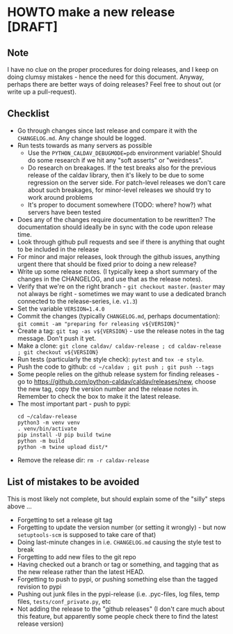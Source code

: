 # HOWTO make a new release [DRAFT]

## Note

I have no clue on the proper procedures for doing releases, and I keep on doing clumsy mistakes - hence the need for this document.  Anyway, perhaps there are better ways of doing releases?  Feel free to shout out (or write up a pull-request).

## Checklist

* Go through changes since last release and compare it with the `CHANGELOG.md`.  Any change should be logged.
* Run tests towards as many servers as possible
  * Use the `PYTHON_CALDAV_DEBUGMODE=pdb` environment variable!  Should do some research if we hit any "soft asserts" or "weirdness".
  * Do research on breakages.  If the test breaks also for the previous release of the caldav library, then it's likely to be due to some regression on the server side.  For patch-level releases we don't care about such breakages, for minor-level releases we should try to work around problems
  * It's proper to document somewhere (TODO: where?  how?) what servers have been tested
* Does any of the changes require documentation to be rewritten?  The documentation should ideally be in sync with the code upon release time.
* Look through github pull requests and see if there is anything that ought to be included in the release
* For minor and major releases, look through the github issues, anything urgent there that should be fixed prior to doing a new release?
* Write up some release notes.  (I typically keep a short summary of the changes in the CHANGELOG, and use that as the release notes).
* Verify that we're on the right branch - `git checkout master`.  (`master` may not always be right - sometimes we may want to use a dedicated branch connected to the release-series, i.e. `v1.3`)
* Set the variable `VERSION=1.4.0`
* Commit the changes (typically `CHANGELOG.md`, perhaps documentation): `git commit -am "preparing for releasing v${VERSION}"`
* Create a tag: `git tag -as v${VERSION}` - use the release notes in the tag message.  Don't push it yet.
* Make a clone: `git clone caldav/ caldav-release ; cd caldav-release ; git checkout v${VERSION}`
* Run tests (particularly the style check): `pytest` and `tox -e style`.
* Push the code to github: `cd ~/caldav ; git push ; git push --tags`
* Some people relies on the github release system for finding releases - go to https://github.com/python-caldav/caldav/releases/new, choose the new tag, copy the version number and the release notes in.  Remember to check the box to make it the latest release.
* The most important part - push to pypi:
  ```
  cd ~/caldav-release
  python3 -m venv venv
  . venv/bin/activate
  pip install -U pip build twine
  python -m build
  python -m twine upload dist/*
  ```
* Remove the release dir: `rm -r caldav-release`

## List of mistakes to be avoided

This is most likely not complete, but should explain some of the "silly" steps above ...

* Forgetting to set a release git tag
* Forgetting to update the version number (or setting it wrongly) - but now `setuptools-scm` is supposed to take care of that)
* Doing last-minute changes in i.e. `CHANGELOG.md` causing the style test to break
* Forgetting to add new files to the git repo
* Having checked out a branch or tag or something, and tagging that as the new release rather than the latest HEAD.
* Forgetting to push to pypi, or pushing something else than the tagged revision to pypi
* Pushing out junk files in the pypi-release (i.e. .pyc-files, log files, temp files, `tests/conf_private.py`, etc
* Not adding the release to the "github releases" (I don't care much about this feature, but apparently some people check there to find the latest release version)
